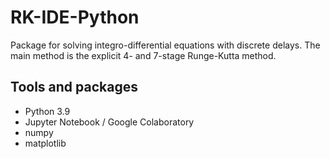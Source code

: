 # RK-IDE-Python
Package for solving integro-differential equations with discrete delays.
The main method is the explicit 4- and 7-stage Runge-Kutta method.

Tools and packages
---------

* Python 3.9
* Jupyter Notebook / Google Colaboratory
* numpy
* matplotlib